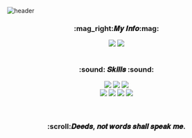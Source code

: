 ![header](https://capsule-render.vercel.app/api?type=waving&color=80deea&height=300&section=header&text=Lawen-s%20🚀&animation=twinkling&fontColor=fafafa&fontSize=90&rotate=345)

<div align="center">
    <h3>:mag_right:𝑴𝒚 𝑰𝒏𝒇𝒐:mag:</h3>
    <a href="https://baam.tistory.com/" target="_blank"><img src="https://img.shields.io/badge/BLOG-1976d2?style=flat-square&logo=Diaspora&logoColor=white"/></a> <img src="https://img.shields.io/badge/bg920611@gmail.com-d81b60?style=flat-square&logo=Gmail&logoColor=white"/>
</br>

</br>
  <h3> :sound: 𝑺𝒌𝒊𝒍𝒍𝒔 :sound:</h3>
  <img src="https://img.shields.io/badge/React-61DAFB?style=flat-square&logo=React&logoColor=white"/>  <img src="https://img.shields.io/badge/JavaScript-F7DF1E?style=flat-square&logo=JavaScript&logoColor=white"/> <img src="https://img.shields.io/badge/Node.js-339933?style=flat-square&logo=Node.js&logoColor=white"/></br> <img src="https://img.shields.io/badge/Express-4169E1?style=flat-square&logo=Express&logoColor=white"/> <img src="https://img.shields.io/badge/MySQL-4479A1?style=flat-square&logo=MySQL&logoColor=white"/> <img src="https://img.shields.io/badge/Sequelize-52B0E7?style=flat-square&logo=Sequelize&logoColor=white"/> <img src="https://img.shields.io/badge/AWS-232F3E?style=flat-square&logo=Amazon AWS&logoColor=white"/>
  </br>
</br>
</br>
<h3>:scroll:𝑫𝒆𝒆𝒅𝒔, 𝒏𝒐𝒕 𝒘𝒐𝒓𝒅𝒔 𝒔𝒉𝒂𝒍𝒍 𝒔𝒑𝒆𝒂𝒌 𝒎𝒆.</h3>
</div>

<!-- <p align="center"><img src="https://github-readme-stats.vercel.app/api?username=Lawen-s&show_icons=true&theme=buefy"/></p> -->
<!--
**Lawen-s/Lawen-s** is a ✨ _special_ ✨ repository because its `README.md` (this file) appears on your GitHub profile.

Here are some ideas to get you started:

- 🔭 I’m currently working on ...
- 🌱 I’m currently learning ...
- 👯 I’m looking to collaborate on ...
- 🤔 I’m looking for help with ...
- 💬 Ask me about ...
- 📫 How to reach me: ...
- 😄 Pronouns: ...
- ⚡ Fun fact: ...
-->
